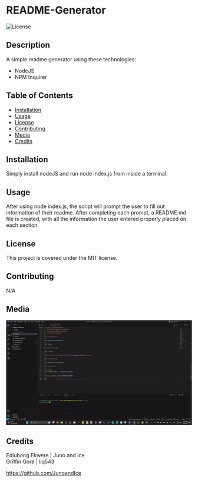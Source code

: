 
# README-Generator
  
  ![License](https://img.shields.io/badge/License-MIT-blue.svg)
  
## Description
  
  A simple readme generator using these technologies:

- NodeJS
- NPM Inquirer

## Table of Contents
  
- [Installation](#installation)
- [Usage](#usage)
- [License](#license)
- [Contributing](#contributing)
- [Media](#media)
- [Credits](#credits)
  
## Installation
  
  Simply install nodeJS and run node index.js from inside a terminal.
  
## Usage
  
  After using node index.js, the script will prompt the user to fill out information of their readme. After completing each prompt, a README.md file is
  created, with all the information the user entered properly placed on each section.
  
## License
  
  This project is covered under the MIT license.
  
## Contributing
  
  N/A
  
## Media

  ![Gif of working concept](/assets/screencap.gif)
  
## Credits

  Ediubong Ekwere | Juno and Ice \
  Griffin Gore | liq543

  <https://github.com/JunoandIce>
